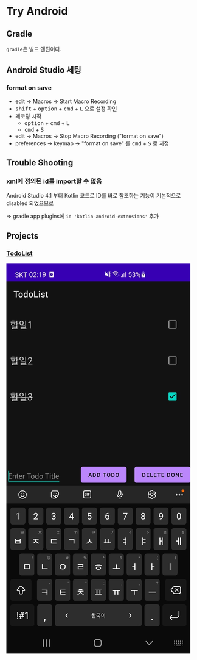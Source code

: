 # Try Android

## Gradle

`gradle`은 빌드 엔진이다.

## Android Studio 세팅

### format on save

- edit -> Macros -> Start Macro Recording
- <kbd>shift</kbd> + <kbd>option</kbd> + <kbd>cmd</kbd> + <kbd>L</kbd> 으로 설정 확인
- 레코딩 시작
  - <kbd>option</kbd> + <kbd>cmd</kbd> + <kbd>L</kbd>
  - <kbd>cmd</kbd> + <kbd>S</kbd>
- edit -> Macros -> Stop Macro Recording ("format on save")
- preferences -> keymap -> "format on save" 를 <kbd>cmd</kbd> + <kbd>S</kbd> 로 지정

## Trouble Shooting

### xml에 정의된 id를 import할 수 없음

Android Studio 4.1 부터 Kotlin 코드로 ID를 바로 참조하는 기능이 기본적으로 disabled 되었으므로

=> gradle app plugins에 `id 'kotlin-android-extensions'` 추가

## Projects

### [TodoList](./TodoList)

![TodoList 화면](./docs/images/TodoList.jpg)
